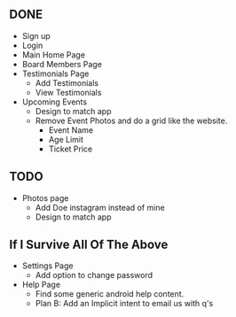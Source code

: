 ## DONE

- Sign up
- Login
- Main Home Page
- Board Members Page
- Testimonials Page
	- Add Testimonials
    - View Testimonials
- Upcoming Events
	- Design to match app
    - Remove Event Photos and do a grid like the website.
        - Event Name
        - Age Limit
        - Ticket Price

## TODO


- Photos page
	- Add Doe instagram instead of mine
    - Design to match app

## If I Survive All Of The Above

- Settings Page
	- Add option to change password 
- Help Page
	- Find some generic android help content.
    - Plan B: Add an Implicit intent to email us with q's